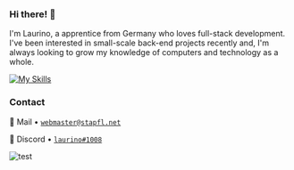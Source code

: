 ### Hi there! 👋
I'm Laurino, a apprentice from Germany who loves full-stack development. I've been interested in small-scale back-end projects recently and, I'm always looking to grow my knowledge of computers and technology as a whole.

[![My Skills](https://skillicons.dev/icons?i=js,nodejs,html,css,idea,visualstudio,vscode,ps,ae,discord)](https://skillicons.dev)

### Contact

📧 Mail • [`webmaster@stapfl.net`](mailto:webmaster@stapfl.net)  

💬 Discord • [`laurino#1008`](https://discord.com/users/842752885602254906) 

![test](https://octodex.github.com/images/NUX_Octodex.gif)
